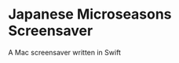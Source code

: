 Japanese Microseasons Screensaver
=================================

A Mac screensaver written in Swift

